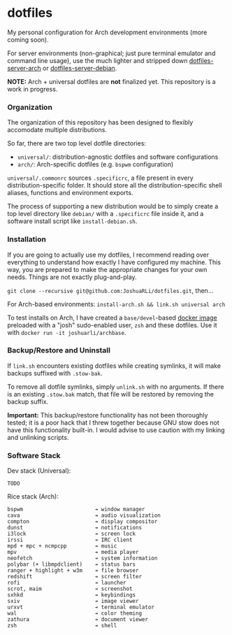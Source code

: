 # dotfiles
My personal configuration for Arch development environments (more coming soon).

For server environments (non-graphical; just pure terminal emulator and command line usage), use the much lighter and stripped down [dotfiles-server-arch](https://github.com/JoshuaRLi/dotfiles-server-arch) or [dotfiles-server-debian](https://github.com/JoshuaRLi/dotfiles-server-debian).

**NOTE:** Arch + universal dotfiles are **not** finalized yet. This repository is a work in progress.


### Organization

The organization of this repository has been designed to flexibly accomodate multiple distributions.

So far, there are two top level dotfile directories:

* `universal/`: distribution-agnostic dotfiles and software configurations
* `arch/`: Arch-specific dotfiles (e.g. `bspwm` configuration)

`universal/.commonrc` sources `.specificrc`, a file present in every distribution-specific folder. It should store all the distribution-specific shell aliases, functions and environment exports.

The process of supporting a new distribution would be to simply create a top level directory like `debian/` with a `.specificrc` file inside it, and a software install script like `install-debian.sh`.


### Installation

If you are going to actually use my dotfiles, I recommend reading over everything to understand how exactly I have configured my machine. This way, you are prepared to make the appropriate changes for your own needs. Things are not exactly plug-and-play.

`git clone --recursive git@github.com:JoshuaRLi/dotfiles.git`, then...

For Arch-based environments: `install-arch.sh && link.sh universal arch`

To test installs on Arch, I have created a `base/devel`-based [docker image](https://hub.docker.com/r/joshuarli/archbase/) preloaded with a "josh" sudo-enabled user, `zsh` and these dotfiles. Use it with `docker run -it joshuarli/archbase`.


### Backup/Restore and Uninstall

If `link.sh` encounters existing dotfiles while creating symlinks, it will make backups suffixed with `.stow-bak`. 

To remove all dotfile symlinks, simply `unlink.sh` with no arguments. If there is an existing `.stow.bak` match, that file will be restored by removing the backup suffix.

**Important:** This backup/restore functionality has not been thoroughly tested; it is a poor hack that I threw together because GNU stow does not have this functionality built-in. I would advise to use caution with my linking and unlinking scripts.


### Software Stack

Dev stack (Universal):

```
TODO
```

Rice stack (Arch):

```
bspwm                       ➔ window manager
cava                        ➔ audio visualization
compton                     ➔ display compositor
dunst                       ➔ notifications
i3lock                      ➔ screen lock
irssi                       ➔ IRC client
mpd + mpc + ncmpcpp         ➔ music
mpv                         ➔ media player
neofetch                    ➔ system information
polybar (+ libmpdclient)    ➔ status bars
ranger + highlight + w3m    ➔ file browser
redshift                    ➔ screen filter
rofi                        ➔ launcher
scrot, maim                 ➔ screenshot
sxhkd                       ➔ keybindings
sxiv                        ➔ image viewer
urxvt                       ➔ terminal emulator
wal                         ➔ color theming
zathura                     ➔ document viewer
zsh                         ➔ shell
```
